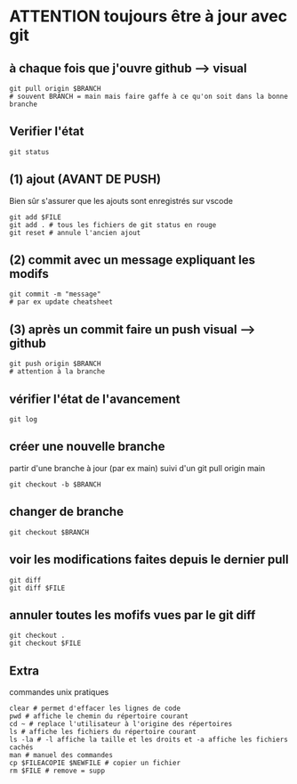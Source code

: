 # ATTENTION toujours être à jour avec git

## à chaque fois que j'ouvre github --> visual
```shell
git pull origin $BRANCH
# souvent BRANCH = main mais faire gaffe à ce qu'on soit dans la bonne branche
```

## Verifier l'état
```shell
git status
```

## (1) ajout (AVANT DE PUSH)
Bien sûr s'assurer que les ajouts sont enregistrés sur vscode
```shell
git add $FILE
git add . # tous les fichiers de git status en rouge
git reset # annule l'ancien ajout
```

## (2) commit avec un message expliquant les modifs
```shell
git commit -m "message"
# par ex update cheatsheet
```

## (3) après un commit faire un push visual --> github
```shell
git push origin $BRANCH
# attention à la branche
```


## vérifier l'état de l'avancement
```shell
git log
```

## créer une nouvelle branche
partir d'une branche à jour (par ex main) suivi d'un git pull origin main
```shell
git checkout -b $BRANCH
```

## changer de branche
```shell
git checkout $BRANCH
```

## voir les modifications faites depuis le dernier pull
```shell
git diff
git diff $FILE
```

## annuler toutes les mofifs vues par le git diff
```shell
git checkout .
git checkout $FILE
```

## Extra
commandes unix pratiques
```
clear # permet d'effacer les lignes de code
pwd # affiche le chemin du répertoire courant
cd ~ # replace l'utilisateur à l'origine des répertoires
ls # affiche les fichiers du répertoire courant
ls -la # -l affiche la taille et les droits et -a affiche les fichiers cachés
man # manuel des commandes
cp $FILEACOPIE $NEWFILE # copier un fichier
rm $FILE # remove = supp
```

